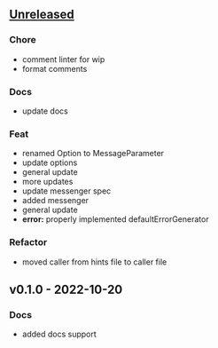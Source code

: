<a name="unreleased"></a>
## [Unreleased]

### Chore
- comment linter for wip
- format comments

### Docs
- update docs

### Feat
- renamed Option to MessageParameter
- update options
- general update
- more updates
- update messenger spec
- added messenger
- general update
- **error:** properly implemented defaultErrorGenerator

### Refactor
- moved caller from hints file to caller file


<a name="v0.1.0"></a>
## v0.1.0 - 2022-10-20
### Docs
- added docs support


[Unreleased]: https://github.com/tigorlazuardi/tower/compare/v0.1.0...HEAD
